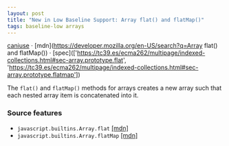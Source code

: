 ```yaml
---
layout: post
title: "New in Low Baseline Support: Array flat() and flatMap()"
tags: baseline-low arrays
---
```


[caniuse](https://caniuse.com/?search=array-flat) · [mdn](https://developer.mozilla.org/en-US/search?q=Array flat() and flatMap()) · [spec](['https://tc39.es/ecma262/multipage/indexed-collections.html#sec-array.prototype.flat', 'https://tc39.es/ecma262/multipage/indexed-collections.html#sec-array.prototype.flatmap'])

The `flat()` and `flatMap()` methods for arrays creates a new array such that each nested array item is concatenated into it.

### Source features

- ``javascript.builtins.Array.flat`` [[mdn]](https://developer.mozilla.org/en-US/search?q=javascript.builtins.Array.flat)
- ``javascript.builtins.Array.flatMap`` [[mdn]](https://developer.mozilla.org/en-US/search?q=javascript.builtins.Array.flatMap)
